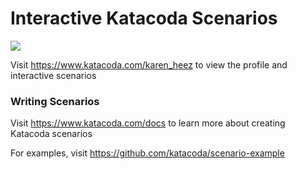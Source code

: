 # Interactive Katacoda Scenarios

[![](http://shields.katacoda.com/katacoda/karen_heez/count.svg)](https://www.katacoda.com/karen_heez "Get your profile on Katacoda.com")

Visit https://www.katacoda.com/karen_heez to view the profile and interactive scenarios

### Writing Scenarios
Visit https://www.katacoda.com/docs to learn more about creating Katacoda scenarios

For examples, visit https://github.com/katacoda/scenario-example
